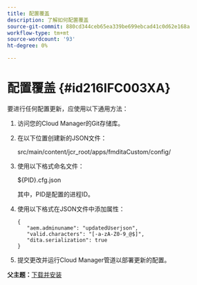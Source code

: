 ```yaml
---
title: 配置覆盖
description: 了解如何配置覆盖
source-git-commit: 880cd344ceb65ea339be699ebcad41c0d62e168a
workflow-type: tm+mt
source-wordcount: '93'
ht-degree: 0%

---
```


# 配置覆盖 {#id216IFC003XA}

要进行任何配置更新，应使用以下通用方法：

1. 访问您的Cloud Manager的Git存储库。

1. 在以下位置创建新的JSON文件：

   src/main/content/jcr\_root/apps/fmditaCustom/config/

1. 使用以下格式命名文件：

   $\{PID\}.cfg.json

   其中，PID是配置的进程ID。

1. 使用以下格式在JSON文件中添加属性：

   ```
   {
      "aem.adminuname": "updatedUserjson",
      "valid.characters": "[-a-zA-Z0-9_@$]",
      "dita.serialization": true
   }
   ```

1. 提交更改并运行Cloud Manager管道以部署更新的配置。


**父主题：**[&#x200B;下载并安装](download-install.md)

